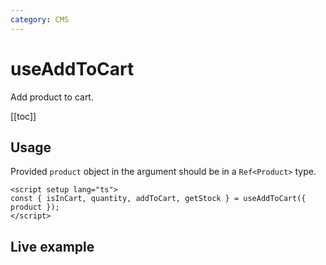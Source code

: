 ```yaml
---
category: CMS
---
```


<script setup>
import StackBlitzLiveExample from '../../components/StackBlitzLiveExample.vue'
</script>

# useAddToCart

Add product to cart.

[[toc]]

## Usage

Provided `product` object in the argument should be in a `Ref<Product>` type.

```vue
<script setup lang="ts">
const { isInCart, quantity, addToCart, getStock } = useAddToCart({ product });
</script>
```

## Live example

<StackBlitzLiveExample projectId="mkucmus/frontends-examples" example="UseAddToCart" />
